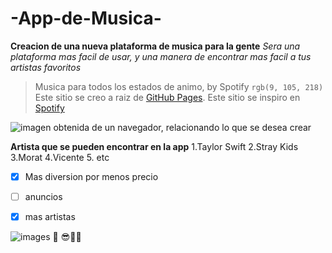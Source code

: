 # -App-de-Musica-
**Creacion de una nueva plataforma de musica para la gente**
_Sera una plataforma mas facil de usar, y una manera de encontrar mas facil a tus artistas favoritos_ 
>Musica para todos los estados de animo, by Spotify
`rgb(9, 105, 218)`
Este sitio se creo a raiz de [GitHub Pages](https://pages.github.com/).
Este sitio se inspiro en [Spotify](https://open.spotify.com/intl-es)


![imagen obtenida de un navegador, relacionando lo que se desea crear](https://www.google.com/url?sa=i&url=https%3A%2F%2Fwww.elcorreo.com%2Feconomia%2Ftu-economia%2Fmusica-trabajo-20190530165844-nt.html&psig=AOvVaw0eUOSOyD1oyuETjrbV45SK&ust=1707436346586000&source=images&cd=vfe&opi=89978449&ved=0CBIQjRxqFwoTCJjUvZy2moQDFQAAAAAdAAAAABAE)


**Artista que se pueden encontrar en la app**
1.Taylor Swift
2.Stray Kids
3.Morat
4.Vicente
5. etc


- [x] Mas diversion por menos precio
- [ ] anuncios
- [x] mas artistas

      
![images](https://github.com/Esme03/-App-de-Musica-/assets/99860991/0bbb301a-5174-4077-9124-d1e2824957e7)
:smiling_face_with_three_hearts: :sunglasses::yellow_heart::love_you_gesture:
